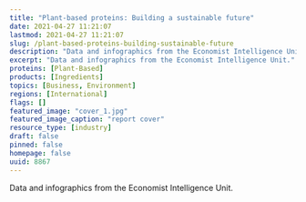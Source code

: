 ```yaml
---
title: "Plant-based proteins: Building a sustainable future"
date: 2021-04-27 11:21:07
lastmod: 2021-04-27 11:21:07
slug: /plant-based-proteins-building-sustainable-future
description: "Data and infographics from the Economist Intelligence Unit."
excerpt: "Data and infographics from the Economist Intelligence Unit."
proteins: [Plant-Based]
products: [Ingredients]
topics: [Business, Environment]
regions: [International]
flags: []
featured_image: "cover_1.jpg"
featured_image_caption: "report cover"
resource_type: [industry]
draft: false
pinned: false
homepage: false
uuid: 8867
---
```

Data and infographics from the Economist Intelligence Unit.
